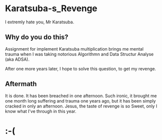 # Karatsuba-s_Revenge

I extremly hate you, Mr Karatsuba.

## Why do you do this?

Assignment for implement Karatsuba multiplication brings me mental trauma when I was taking notorious Algorithmn and Data Structur Analyse (aka ADSA).

After one more years later, I hope to solve this question, to get my revenge.

## Aftermath

It is done. It has been breached in one afternoon. Such ironic, it brought me one month long suffering and trauma one years ago, but it has been simply cracked in only an afternoon. Jesus, the taste of revenge is so Sweet, only I know what I've through in this year.

# :-(

